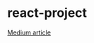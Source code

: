 # react-project
[Medium article](https://medium.com/@alyona.rodin/build-react-project-from-scratch-c6fa4ca65303)
